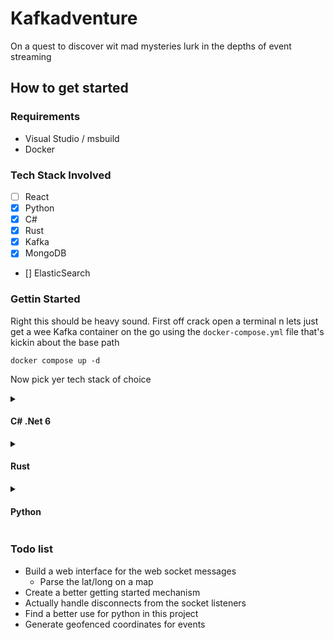 # Kafkadventure

On a quest to discover wit mad mysteries lurk in the depths of event streaming

## How to get started

### Requirements
- Visual Studio / msbuild
- Docker

### Tech Stack Involved
 - [ ] React
 - [X] Python
 - [X] C#
 - [X] Rust
 - [X] Kafka
 - [X] MongoDB
 - [] ElasticSearch

### Gettin Started

Right this should be heavy sound. First off crack open a terminal n lets just get a wee Kafka container on the go using the `docker-compose.yml` file that's kickin about the base path

`docker compose up -d`

Now pick yer tech stack of choice

<details>
    <summary><h4>C# .Net 6</h4></summary>
    Don't be a shitebag; get the cli out  
    
    cd .\dotnet
    dotnet watch --project KA.KafkaOrchestrator\KA.KafkaOrchestrator_Demo.csproj
</details>

<details>
    <summary><h4>Rust</h4></summary>
    Get those sockets spoutin

    cd .\consumer-rs

    cargo build
    cargo run
</details>

<details>
    <summary><h4>Python</h4></summary>
    Optional but recommended: create a new venv first

    cd .\python

    pip install kafka-python
    py omni_listener.py
</details>

### Todo list
- Build a web interface for the web socket messages
  - Parse the lat/long on a map
- Create a better getting started mechanism
- Actually handle disconnects from the socket listeners
- Find a better use for python in this project
- Generate geofenced coordinates for events